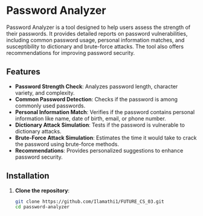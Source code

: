 # Password Analyzer

Password Analyzer is a tool designed to help users assess the strength of their passwords. It provides detailed reports on password vulnerabilities, including common password usage, personal information matches, and susceptibility to dictionary and brute-force attacks. The tool also offers recommendations for improving password security.

## Features

- **Password Strength Check**: Analyzes password length, character variety, and complexity.
- **Common Password Detection**: Checks if the password is among commonly used passwords.
- **Personal Information Match**: Verifies if the password contains personal information like name, date of birth, email, or phone number.
- **Dictionary Attack Simulation**: Tests if the password is vulnerable to dictionary attacks.
- **Brute-Force Attack Simulation**: Estimates the time it would take to crack the password using brute-force methods.
- **Recommendations**: Provides personalized suggestions to enhance password security.

## Installation

1. **Clone the repository**:
   ```sh
   git clone https://github.com/Ilamathi1/FUTURE_CS_03.git
   cd password-analyzer
   ```
